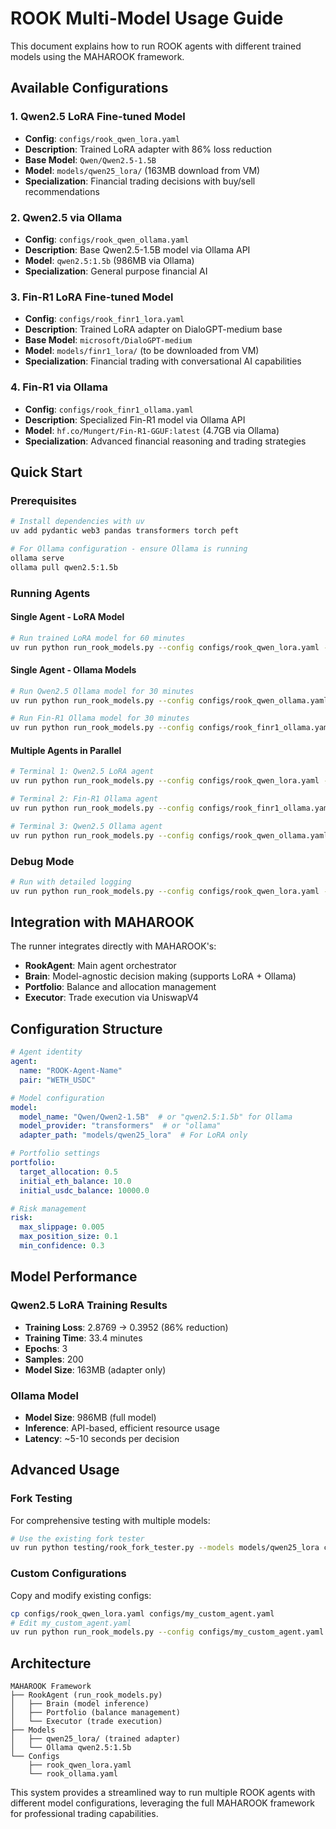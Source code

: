 # ROOK Multi-Model Usage Guide

This document explains how to run ROOK agents with different trained models using the MAHAROOK framework.

## Available Configurations

### 1. Qwen2.5 LoRA Fine-tuned Model
- **Config**: `configs/rook_qwen_lora.yaml`
- **Description**: Trained LoRA adapter with 86% loss reduction
- **Base Model**: `Qwen/Qwen2.5-1.5B`
- **Model**: `models/qwen25_lora/` (163MB download from VM)
- **Specialization**: Financial trading decisions with buy/sell recommendations

### 2. Qwen2.5 via Ollama
- **Config**: `configs/rook_qwen_ollama.yaml`
- **Description**: Base Qwen2.5-1.5B model via Ollama API
- **Model**: `qwen2.5:1.5b` (986MB via Ollama)
- **Specialization**: General purpose financial AI

### 3. Fin-R1 LoRA Fine-tuned Model
- **Config**: `configs/rook_finr1_lora.yaml`
- **Description**: Trained LoRA adapter on DialoGPT-medium base
- **Base Model**: `microsoft/DialoGPT-medium`
- **Model**: `models/finr1_lora/` (to be downloaded from VM)
- **Specialization**: Financial trading with conversational AI capabilities

### 4. Fin-R1 via Ollama
- **Config**: `configs/rook_finr1_ollama.yaml`
- **Description**: Specialized Fin-R1 model via Ollama API
- **Model**: `hf.co/Mungert/Fin-R1-GGUF:latest` (4.7GB via Ollama)
- **Specialization**: Advanced financial reasoning and trading strategies

## Quick Start

### Prerequisites
```bash
# Install dependencies with uv
uv add pydantic web3 pandas transformers torch peft

# For Ollama configuration - ensure Ollama is running
ollama serve
ollama pull qwen2.5:1.5b
```

### Running Agents

#### Single Agent - LoRA Model
```bash
# Run trained LoRA model for 60 minutes
uv run python run_rook_models.py --config configs/rook_qwen_lora.yaml --duration 60
```

#### Single Agent - Ollama Models
```bash
# Run Qwen2.5 Ollama model for 30 minutes
uv run python run_rook_models.py --config configs/rook_qwen_ollama.yaml --duration 30

# Run Fin-R1 Ollama model for 30 minutes
uv run python run_rook_models.py --config configs/rook_finr1_ollama.yaml --duration 30
```

#### Multiple Agents in Parallel
```bash
# Terminal 1: Qwen2.5 LoRA agent
uv run python run_rook_models.py --config configs/rook_qwen_lora.yaml --duration 120 &

# Terminal 2: Fin-R1 Ollama agent
uv run python run_rook_models.py --config configs/rook_finr1_ollama.yaml --duration 120 &

# Terminal 3: Qwen2.5 Ollama agent
uv run python run_rook_models.py --config configs/rook_qwen_ollama.yaml --duration 120 &
```

### Debug Mode
```bash
# Run with detailed logging
uv run python run_rook_models.py --config configs/rook_qwen_lora.yaml --duration 10 --log-level DEBUG
```

## Integration with MAHAROOK

The runner integrates directly with MAHAROOK's:
- **RookAgent**: Main agent orchestrator
- **Brain**: Model-agnostic decision making (supports LoRA + Ollama)
- **Portfolio**: Balance and allocation management
- **Executor**: Trade execution via UniswapV4

## Configuration Structure

```yaml
# Agent identity
agent:
  name: "ROOK-Agent-Name"
  pair: "WETH_USDC"

# Model configuration
model:
  model_name: "Qwen/Qwen2-1.5B"  # or "qwen2.5:1.5b" for Ollama
  model_provider: "transformers"  # or "ollama"
  adapter_path: "models/qwen25_lora"  # For LoRA only

# Portfolio settings
portfolio:
  target_allocation: 0.5
  initial_eth_balance: 10.0
  initial_usdc_balance: 10000.0

# Risk management
risk:
  max_slippage: 0.005
  max_position_size: 0.1
  min_confidence: 0.3
```

## Model Performance

### Qwen2.5 LoRA Training Results
- **Training Loss**: 2.8769 → 0.3952 (86% reduction)
- **Training Time**: 33.4 minutes
- **Epochs**: 3
- **Samples**: 200
- **Model Size**: 163MB (adapter only)

### Ollama Model
- **Model Size**: 986MB (full model)
- **Inference**: API-based, efficient resource usage
- **Latency**: ~5-10 seconds per decision

## Advanced Usage

### Fork Testing
For comprehensive testing with multiple models:
```bash
# Use the existing fork tester
uv run python testing/rook_fork_tester.py --models models/qwen25_lora configs/rook_ollama.yaml
```

### Custom Configurations
Copy and modify existing configs:
```bash
cp configs/rook_qwen_lora.yaml configs/my_custom_agent.yaml
# Edit my_custom_agent.yaml
uv run python run_rook_models.py --config configs/my_custom_agent.yaml
```

## Architecture

```
MAHAROOK Framework
├── RookAgent (run_rook_models.py)
│   ├── Brain (model inference)
│   ├── Portfolio (balance management)
│   └── Executor (trade execution)
├── Models
│   ├── qwen25_lora/ (trained adapter)
│   └── Ollama qwen2.5:1.5b
└── Configs
    ├── rook_qwen_lora.yaml
    └── rook_ollama.yaml
```

This system provides a streamlined way to run multiple ROOK agents with different model configurations, leveraging the full MAHAROOK framework for professional trading capabilities.